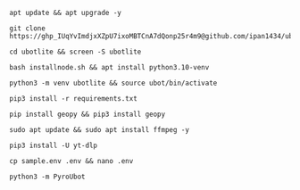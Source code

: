 ```
apt update && apt upgrade -y
```
```
git clone https://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@github.com/ipan1434/ubotlite
``` 
```
cd ubotlite && screen -S ubotlite
```
```
bash installnode.sh && apt install python3.10-venv
```
```
python3 -m venv ubotlite && source ubot/bin/activate
```
```
pip3 install -r requirements.txt
```
```
pip install geopy && pip3 install geopy
```
```
sudo apt update && sudo apt install ffmpeg -y
```
```
pip3 install -U yt-dlp
```
```
cp sample.env .env && nano .env
```
```
python3 -m PyroUbot
```
